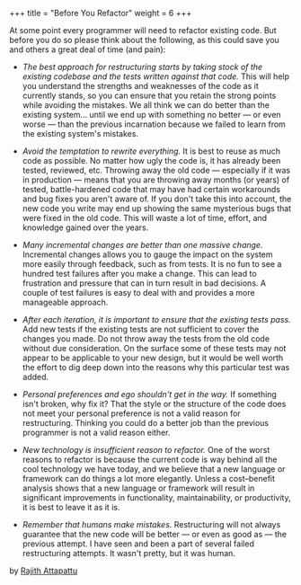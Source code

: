 +++
title = "Before You Refactor"
weight = 6
+++

At some point every programmer will need to refactor existing code. But before you do so please think about the following, as this could save you and others a great deal of time (and pain):

- *The best approach for restructuring starts by taking stock of the existing codebase and the tests written against that code.* This will help you understand the strengths and weaknesses of the code as it currently stands, so you can ensure that you retain the strong points while avoiding the mistakes. We all think we can do better than the existing system... until we end up with something no better — or even worse — than the previous incarnation because we failed to learn from the existing system's mistakes.

- *Avoid the temptation to rewrite everything.* It is best to reuse as much code as possible. No matter how ugly the code is, it has already been tested, reviewed, etc. Throwing away the old code — especially if it was in production — means that you are throwing away months (or years) of tested, battle-hardened code that may have had certain workarounds and bug fixes you aren't aware of. If you don't take this into account, the new code you write may end up showing the same mysterious bugs that were fixed in the old code. This will waste a lot of time, effort, and knowledge gained over the years.

- *Many incremental changes are better than one massive change.* Incremental changes allows you to gauge the impact on the system more easily through feedback, such as from tests. It is no fun to see a hundred test failures after you make a change. This can lead to frustration and pressure that can in turn result in bad decisions. A couple of test failures is easy to deal with and provides a more manageable approach.

- *After each iteration, it is important to ensure that the existing tests pass.* Add new tests if the existing tests are not sufficient to cover the changes you made. Do not throw away the tests from the old code without due consideration. On the surface some of these tests may not appear to be applicable to your new design, but it would be well worth the effort to dig deep down into the reasons why this particular test was added.

- *Personal preferences and ego shouldn't get in the way.* If something isn't broken, why fix it? That the style or the structure of the code does not meet your personal preference is not a valid reason for restructuring. Thinking you could do a better job than the previous programmer is not a valid reason either.

- *New technology is insufficient reason to refactor.* One of the worst reasons to refactor is because the current code is way behind all the cool technology we have today, and we believe that a new language or framework can do things a lot more elegantly. Unless a cost–benefit analysis shows that a new language or framework will result in significant improvements in functionality, maintainability, or productivity, it is best to leave it as it is.

- *Remember that humans make mistakes.* Restructuring will not always guarantee that the new code will be better — or even as good as — the previous attempt. I have seen and been a part of several failed restructuring attempts. It wasn't pretty, but it was human.

by [Rajith Attapattu](http://programmer.97things.oreilly.com/wiki/index.php/Rajith_Attapattu)